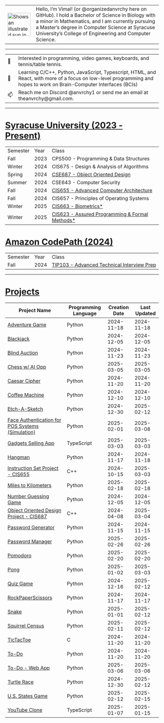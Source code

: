 <!-- Image and introduction text -->
<table>
  <tr>
    <td>
      <picture>
        <source media="(prefers-color-scheme: dark)" srcset="https://user-images.githubusercontent.com/25423296/163456776-7f95b81a-f1ed-45f7-b7ab-8fa810d529fa.png">
        <source media="(prefers-color-scheme: light)" srcset="https://user-images.githubusercontent.com/25423296/163456779-a8556205-d0a5-45e2-ac17-42d089e3c3f8.png">
        <img alt="Shows an illustrated sun in light mode and a moon with stars in dark mode." src="https://user-images.githubusercontent.com/25423296/163456779-a8556205-d0a5-45e2-ac17-42d089e3c3f8.png" width="75">
      </picture>
    </td>
    <td style="padding-left: 10px;">
      Hello, I’m Vimal! (or @organizedanvrchy here on GitHub). I hold a Bachelor of Science in Biology with a minor in Mathematics, and I am currently pursuing a Master’s degree in Computer Science at Syracuse University’s College of Engineering and Computer Science.
    </td>
  </tr>
</table>

---

<table>
  <!-- Lines with emojis -->
  <tr>
    <td>👾</td>
    <td style="padding-left: 10px;">Interested in programming, video games, keyboards, and tennis/table tennis.</td>
  </tr>
  <tr>
    <td>🧠</td>
    <td style="padding-left: 10px;">Learning C/C++, Python, JavaScript, Typescript, HTML, and React, with more of a focus on low-level programming and hopes to work on Brain-Computer Interfaces (BCIs)</td>
  </tr>
  <tr>
    <td>📫</td>
    <td style="padding-left: 10px;">Reach me on Discord @anvrchy1 or send me an email at theanvrchy@gmail.com.</td>
  </tr>
</table>

---

# [Syracuse University (2023 - Present)](https://github.com/organizedanvrchy/SU-CIS-CSE)
<table>
  <tr>
    <td>Semester</td>
    <td>Year</td>
    <td>Class</td>
  </tr>
  <tr>
    <td>Fall</td>
    <td>2023</td>
    <td>CPS500 - Programming & Data Structures</td>
  </tr>
  <tr>
    <td>Winter</td>
    <td>2024</td>
    <td>CIS675 - Design & Analysis of Algorithms</td>
  </tr>
  <tr>
    <td>Spring</td>
    <td>2024</td>
    <td><a href="https://github.com/organizedanvrchy/Object-Oriented-Design-Project">CSE687 - Object Oriented Design</td>
  </tr>
  <tr>
    <td>Summer</td>
    <td>2024</td>
    <td>CSE643 - Computer Security</td>
  </tr>
  <tr>
    <td>Fall</td>
    <td>2024</td>
    <td><a href="https://github.com/organizedanvrchy/cis-655-instruction-set">CIS655 - Advanced Computer Architecture</td>
  </tr>
  <tr>
    <td>Fall</td>
    <td>2024</td>
    <td>CIS657 - Principles of Operating Systems</td>
  </tr>
  <tr>
    <td>Winter</td>
    <td>2025</td>
    <td><a href="https://github.com/organizedanvrchy/SU-CIS-CSE/tree/main/CIS663%20-%20Biometrics">CIS663 - Biometrics*</td>
  </tr>
  <tr>
    <td>Winter</td>
    <td>2025</td>
    <td><a href="https://github.com/organizedanvrchy/SU-CIS-CSE/tree/main/CIS623%20-%20Assured%20Programming%20with%20Formal%20Methods">CIS623 - Assured Programming & Formal Methods*</td>
  </tr>
</table>

# [Amazon CodePath (2024)](https://github.com/organizedanvrchy/CodePath)
<table>
  <tr>
    <td>Semester</td>
    <td>Year</td>
    <td>Class</td>
  </tr>
  <tr>
    <td>Fall</td>
    <td>2024</td>
    <td><a href="https://github.com/organizedanvrchy/CodePath/tree/main/TIP103#table-of-contents" target="_blank">TIP103 - Advanced Technical Interview Prep</td>
  </tr>
</table>

---

# [Projects](https://github.com/organizedanvrchy/Projects)

| Project Name          | Programming Language | Creation Date | Last Updated |
|-----------------------|----------------------|---------------|--------------|
| [Adventure Game](https://github.com/organizedanvrchy/Adventure-Game)        | Python               | 2024-11-18    | 2024-11-18   |
| [Blackjack](https://github.com/organizedanvrchy/Blackjack)        | Python               | 2024-12-05    | 2024-12-05   |
| [Blind Auction](https://github.com/organizedanvrchy/Blind-Auction)        | Python               | 2024-11-23    | 2024-11-23   |
| [Chess w/ AI Opp](https://github.com/organizedanvrchy/Chess)        | Python             | 2025-03-05    | 2025-03-05   |
| [Caesar Cipher](https://github.com/organizedanvrchy/Caesar-Cipher)        | Python               | 2024-11-20    | 2024-11-20   |
| [Coffee Machine](https://github.com/organizedanvrchy/Coffee-Machine)        | Python               | 2024-12-10    | 2024-12-10   |
| [Etch-A-Sketch](https://github.com/organizedanvrchy/Etch-A-Sketch)        | Python               | 2024-12-30    | 2025-02-12   |
| [Face Authentication for POS Systems (Simulation)](https://github.com/organizedanvrchy/Face-Authentication-for-POS-Systems)        | Python               | 2025-02-01    | 2025-03-08  |
| [Gadgets Selling App](https://github.com/organizedanvrchy/Gadgets-App)        | TypeScript               | 2025-03-03    | 2025-03-03   |
| [Hangman](https://github.com/organizedanvrchy/Hangman)        | Python               | 2024-11-17    | 2024-11-18   |
| [Instruction Set Project - CIS655](https://github.com/organizedanvrchy/cis-655-instruction-set)        | C++               | 2024-10-15    | 2025-03-03   |
| [Miles to Kilometers](https://github.com/organizedanvrchy/Miles-to-Kilometers-Converter)        | Python               | 2025-02-18    | 2025-02-18   |
| [Number Guessing Game](https://github.com/organizedanvrchy/Number-Guessing-Game)        | Python               | 2024-12-05    | 2024-12-05    |
| [Object Oriented Design Project - CIS687](https://github.com/organizedanvrchy/Object-Oriented-Design-Project)        | C++              | 2024-04-08    | 2025-03-04   |
| [Password Generator](https://github.com/organizedanvrchy/Simple-Password-Generator)        | Python               | 2024-11-15    | 2024-11-15   |
| [Password Manager](https://github.com/organizedanvrchy/Password-Manager)        | Python               | 2025-02-26    | 2025-02-26   |
| [Pomodoro](https://github.com/organizedanvrchy/Pomodoro)        | Python               | 2025-02-20    | 2025-02-20   |
| [Pong](https://github.com/organizedanvrchy/Pong)        | Python               | 2025-01-02    | 2025-03-03   |
| [Quiz Game](https://github.com/organizedanvrchy/Quiz-Game)        | Python               | 2024-12-16    | 2025-02-12   |
| [RockPaperScissors](https://github.com/organizedanvrchy/Rock-Paper-Scissors)        | Python               | 2024-11-17    | 2024-11-17   |
| [Snake](https://github.com/organizedanvrchy/Snake)        | Python               | 2025-01-01    | 2025-02-12   |
| [Squirrel Census](https://github.com/organizedanvrchy/Squirrel-Census)        | Python               | 2025-02-11    | 2025-02-12   |
| [TicTacToe](https://github.com/organizedanvrchy/TicTacToe)        | C               | 2024-11-20    | 2024-11-20   |
| [To-Do](https://github.com/organizedanvrchy/To-Do-App)        | Python               | 2024-11-20    | 2024-11-20   |
| [To-Do - Web App](https://github.com/organizedanvrchy/To-Do-Web-App)        | Python               | 2025-03-06    | 2025-03-06   |
| [Turtle Race](https://github.com/organizedanvrchy/Turtle-Race)        | Python               | 2024-12-30    | 2025-02-12   |
| [U.S. States Game](https://github.com/organizedanvrchy/U.S.-States-Game)        | Python               | 2025-02-12    | 2025-02-15   |
| [YouTube Clone](https://github.com/organizedanvrchy/Youtube-Clone)        | TypeScript               | 2025-01-07    | 2025-01-15   |


<!---
organizedanvrchy/organizedanvrchy is a ✨ special ✨ repository because its `README.md` (this file) appears on your GitHub profile.
You can click the Preview link to take a look at your changes.
--->
